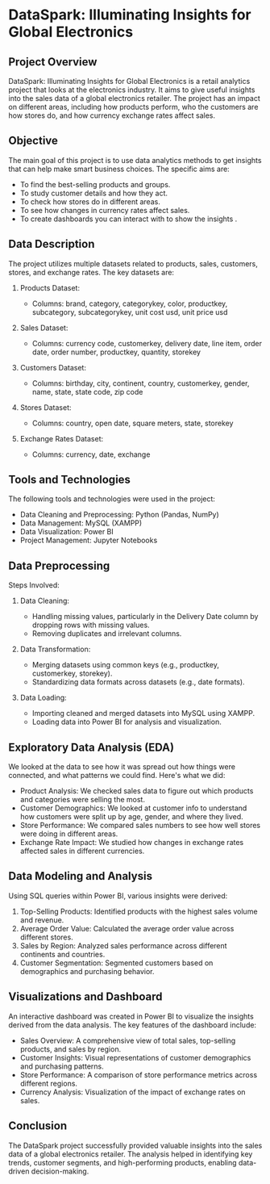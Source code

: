 DataSpark: Illuminating Insights for Global Electronics
========================================================

Project Overview
----------------
DataSpark: Illuminating Insights for Global Electronics is a retail analytics project that looks at the electronics industry. It aims to give useful insights into the sales data of a global electronics retailer. The project has an impact on different areas, including how products perform, who the customers are how stores do, and how currency exchange rates affect sales.

Objective
---------
The main goal of this project is to use data analytics methods to get insights that can help make smart business choices. The specific aims are:

- To find the best-selling products and groups.
- To study customer details and how they act.
- To check how stores do in different areas.
- To see how changes in currency rates affect sales.
- To create dashboards you can interact with to show the insights .

Data Description
----------------
The project utilizes multiple datasets related to products, sales, customers, stores, and exchange rates. The key datasets are:

1. Products Dataset:
   - Columns: brand, category, categorykey, color, productkey, subcategory, subcategorykey, unit cost usd, unit price usd

2. Sales Dataset:
   - Columns: currency code, customerkey, delivery date, line item, order date, order number, productkey, quantity, storekey

3. Customers Dataset:
   - Columns: birthday, city, continent, country, customerkey, gender, name, state, state code, zip code

4. Stores Dataset:
   - Columns: country, open date, square meters, state, storekey

5. Exchange Rates Dataset:
   - Columns: currency, date, exchange

Tools and Technologies
----------------------
The following tools and technologies were used in the project:

- Data Cleaning and Preprocessing: Python (Pandas, NumPy)
- Data Management: MySQL (XAMPP)
- Data Visualization: Power BI
- Project Management: Jupyter Notebooks

Data Preprocessing
------------------
Steps Involved:

1. Data Cleaning:
   - Handling missing values, particularly in the Delivery Date column by dropping rows with missing values.
   - Removing duplicates and irrelevant columns.

2. Data Transformation:
   - Merging datasets using common keys (e.g., productkey, customerkey, storekey).
   - Standardizing data formats across datasets (e.g., date formats).

3. Data Loading:
   - Importing cleaned and merged datasets into MySQL using XAMPP.
   - Loading data into Power BI for analysis and visualization.

Exploratory Data Analysis (EDA)
-------------------------------
We looked at the data to see how it was spread out how things were connected, and what patterns we could find. Here's what we did:

- Product Analysis: We checked sales data to figure out which products and categories were selling the most.
- Customer Demographics: We looked at customer info to understand how customers were split up by age, gender, and where they lived.
- Store Performance: We compared sales numbers to see how well stores were doing in different areas.
- Exchange Rate Impact: We studied how changes in exchange rates affected sales in different currencies.


Data Modeling and Analysis
--------------------------
Using SQL queries within Power BI, various insights were derived:

1. Top-Selling Products: Identified products with the highest sales volume and revenue.
2. Average Order Value: Calculated the average order value across different stores.
3. Sales by Region: Analyzed sales performance across different continents and countries.
4. Customer Segmentation: Segmented customers based on demographics and purchasing behavior.

Visualizations and Dashboard
----------------------------
An interactive dashboard was created in Power BI to visualize the insights derived from the data analysis. The key features of the dashboard include:

- Sales Overview: A comprehensive view of total sales, top-selling products, and sales by region.
- Customer Insights: Visual representations of customer demographics and purchasing patterns.
- Store Performance: A comparison of store performance metrics across different regions.
- Currency Analysis: Visualization of the impact of exchange rates on sales.

Conclusion
----------
The DataSpark project successfully provided valuable insights into the sales data of a global electronics retailer. The analysis helped in identifying key trends, customer segments, and high-performing products, enabling data-driven decision-making.




